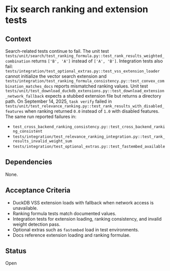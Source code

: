 # Fix search ranking and extension tests

## Context
Search-related tests continue to fail. The unit test
`tests/unit/search/test_ranking_formula.py::test_rank_results_weighted_combination`
returns `['B', 'A']` instead of `['A', 'B']`. Integration tests also fail:
`tests/integration/test_optional_extras.py::test_vss_extension_loader` cannot
initialize the vector search extension and
`tests/integration/test_ranking_formula_consistency.py::test_convex_combination_matches_docs`
reports mismatched ranking values.
Unit test `tests/unit/test_download_duckdb_extensions.py::test_download_extension_network_fallback`
expects a stubbed extension file but returns a directory path.
On September 14, 2025, `task verify` failed in
`tests/unit/test_relevance_ranking.py::test_rank_results_with_disabled_features`
when ranking returned `0.0` instead of `1.0` with disabled features.
The same run reported failures in:
- `test_cross_backend_ranking_consistency.py::test_cross_backend_ranking_consistent`
- `tests/integration/test_relevance_ranking_integration.py::test_rank_results_invalid_weight_sum`
- `tests/integration/test_optional_extras.py::test_fastembed_available`

## Dependencies
None.

## Acceptance Criteria
- DuckDB VSS extension loads with fallback when network access is unavailable.
- Ranking formula tests match documented values.
- Integration tests for extension loading, ranking consistency, and invalid
  weight detection pass.
- Optional extras such as `fastembed` load in test environments.
- Docs reference extension loading and ranking formulae.

## Status
Open
